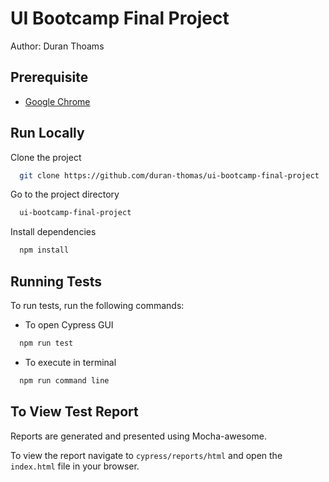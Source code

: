 
# UI Bootcamp Final Project

Author: Duran Thoams

## Prerequisite

- [Google Chrome](https://www.google.com/chrome/)


## Run Locally

Clone the project

```bash
  git clone https://github.com/duran-thomas/ui-bootcamp-final-project
```

Go to the project directory

```bash
  ui-bootcamp-final-project
```

Install dependencies

```bash
  npm install
```


## Running Tests

To run tests, run the following commands:

- To open Cypress GUI

```bash
  npm run test
```

- To execute in terminal

```bash
  npm run command line
```
## To View Test Report 

Reports are generated and presented using Mocha-awesome. 

To view the report navigate to `cypress/reports/html` and open the `index.html` file in your browser.


